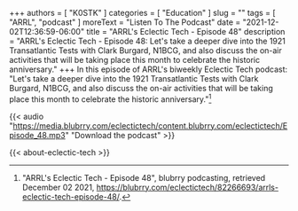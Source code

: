 +++
authors = [ "K0STK" ]
categories = [ "Education" ]
slug = ""
tags = [ "ARRL", "podcast" ]
moreText = "Listen To The Podcast"
date = "2021-12-02T12:36:59-06:00"
title = "ARRL's Eclectic Tech - Episode 48"
description = "ARRL's Eclectic Tech - Episode 48: Let's take a deeper dive into the 1921 Transatlantic Tests with Clark Burgard, N1BCG, and also discuss the on-air activities that will be taking place this month to celebrate the historic anniversary."
+++
In this episode of ARRL's biweekly Eclectic Tech podcast: "Let's take a deeper dive into the 1921 Transatlantic Tests with Clark Burgard, N1BCG, and also discuss the on-air activities that will be taking place this month to celebrate the historic anniversary."[^1]

[^1]: "ARRL's Eclectic Tech - Episode 48", blubrry podcasting, retrieved December 02 2021, https://blubrry.com/eclectictech/82266693/arrls-eclectic-tech-episode-48/.

<!--more-->

{{< audio "https://media.blubrry.com/eclectictech/content.blubrry.com/eclectictech/Episode_48.mp3" "Download the podcast" >}}

{{< about-eclectic-tech >}}
